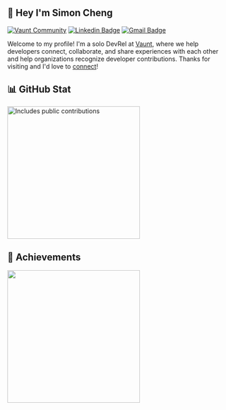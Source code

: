 ## 👋 Hey I'm Simon Cheng 

[![Vaunt Community](https://api.vaunt.dev/v1/github/entities/simonmazzaroth/badges/community)](https://community.vaunt.dev/board/simonmazzaroth)
[![Linkedin Badge](https://img.shields.io/badge/-LinkedIn-blue?style=flat&logo=Linkedin&logoColor=white&link=https://linkedin.com/in/simoncheng-kc)](https://linkedin.com/in/simoncheng-kc)
[![Gmail Badge](https://img.shields.io/badge/-Gmail-c14438?style=flat&logo=Gmail&logoColor=white&link=mailto:scheng@vaunt.dev)](mailto:scheng@vaunt.dev)


Welcome to my profile! I'm a solo DevRel at [Vaunt](https://vaunt.dev/), where we help developers connect, collaborate, and share experiences with each other and help organizations recognize developer contributions. Thanks for visiting and I'd love to [connect](https://linkedin.com/in/simoncheng-kc)!

## 📊 GitHub Stat
<p    
  <a href="https://community.vaunt.dev/board/simonmazzaroth">
        <img src="https://api.vaunt.dev/v1/github/entities/simonmazzaroth/contributions?format=svg" width="300" title="Includes public contributions"/>
    </a>
</p>

## 🥇 Achievements
<p>
  <a href="https://community.vaunt.dev/board/simonmazzaroth">
  <img src="https://api.vaunt.dev/v1/github/entities/simonmazzaroth/achievements?format=svg&limit=12&raw=true" width="300" />
</p>


